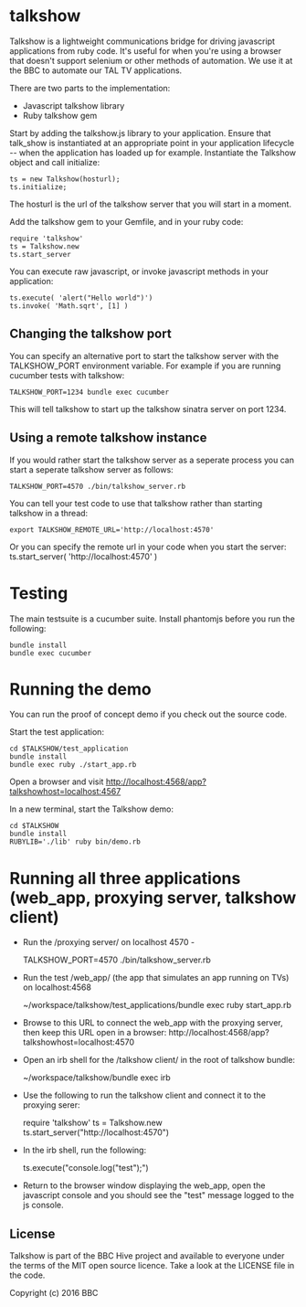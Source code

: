 talkshow
=========

Talkshow is a lightweight communications bridge for driving javascript applications
from ruby code. It's useful for when you're using a browser that doesn't support
selenium or other methods of automation. We use it at the BBC to automate our TAL 
TV applications.

There are two parts to the implementation:
* Javascript talkshow library
* Ruby talkshow gem

Start by adding the talkshow.js library to your application. Ensure that talk_show
is instantiated at an appropriate point in your application lifecycle -- when the
application has loaded up for example. Instantiate the Talkshow object and
call initialize:

    ts = new Talkshow(hosturl);
    ts.initialize;
    
The hosturl is the url of the talkshow server that you will start in a moment.

Add the talkshow gem to your Gemfile, and in your ruby code:

    require 'talkshow'
    ts = Talkshow.new
    ts.start_server

You can execute raw javascript, or invoke javascript methods in your application:

    ts.execute( 'alert("Hello world")')
    ts.invoke( 'Math.sqrt', [1] )

## Changing the talkshow port

You can specify an alternative port to start the talkshow server with the TALKSHOW_PORT
environment variable. For example if you are running cucumber tests with talkshow:

    TALKSHOW_PORT=1234 bundle exec cucumber
    
This will tell talkshow to start up the talkshow sinatra server on port 1234.

## Using a remote talkshow instance

If you would rather start the talkshow server as a seperate process you can start a seperate talkshow server as follows:

    TALKSHOW_PORT=4570 ./bin/talkshow_server.rb

You can tell your test code to use that talkshow rather than starting talkshow in a thread: 

    export TALKSHOW_REMOTE_URL='http://localhost:4570'

Or you can specify the remote url in your code when you start the server: ts.start_server( 'http://localhost:4570' )

# Testing

The main testsuite is a cucumber suite. Install phantomjs before you run
the following:

    bundle install
    bundle exec cucumber

# Running the demo

You can run the proof of concept demo if you check out the source code.

Start the test application:

    cd $TALKSHOW/test_application
    bundle install
    bundle exec ruby ./start_app.rb

Open a browser and visit <http://localhost:4568/app?talkshowhost=localhost:4567>

In a new terminal, start the Talkshow demo:

    cd $TALKSHOW
    bundle install
    RUBYLIB='./lib' ruby bin/demo.rb
    
# Running all three applications (web_app, proxying server, talkshow client)

* Run the /proxying server/ on localhost 4570 - 
    
    TALKSHOW_PORT=4570 ./bin/talkshow_server.rb

* Run the test /web_app/ (the app that simulates an app running on TVs) on localhost:4568

    ~/workspace/talkshow/test_applications/bundle exec ruby start_app.rb

* Browse to this URL to connect the web_app with the proxying server, then keep this URL open in a browser: http://localhost:4568/app?talkshowhost=localhost:4570

* Open an irb shell for the /talkshow client/ in the root of talkshow bundle: 

    ~/workspace/talkshow/bundle exec irb
    
* Use the following to run the talkshow client and connect it to the proxying serer:

    require 'talkshow'
    ts = Talkshow.new
    ts.start_server("http://localhost:4570")

* In the irb shell, run the following:

    ts.execute("console.log("test");")

* Return to the browser window displaying the web_app, open the javascript console and you should see the "test" message logged to the js console.

## License

Talkshow is part of the BBC Hive project and available to everyone under the terms of the MIT open source licence.
Take a look at the LICENSE file in the code.

Copyright (c) 2016 BBC
